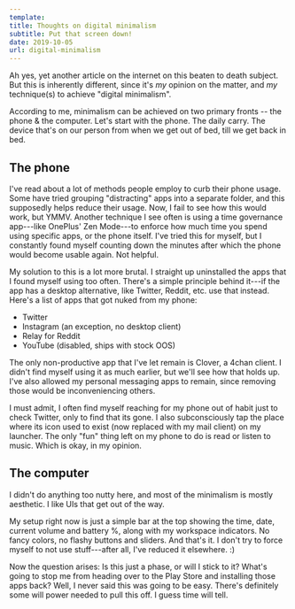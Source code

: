 ```yaml
---
template:
title: Thoughts on digital minimalism 
subtitle: Put that screen down!
date: 2019-10-05
url: digital-minimalism
---
```


Ah yes, yet another article on the internet on this beaten to death
subject. But this is inherently different, since it's _my_ opinion on
the matter, and _my_ technique(s) to achieve "digital minimalism".

According to me, minimalism can be achieved on two primary fronts --
the phone & the computer. Let's start with the phone. The daily carry.
The device that's on our person from when we get out of bed, till we get
back in bed.

## The phone

I've read about a lot of methods people employ to curb their phone
usage. Some have tried grouping "distracting" apps into a separate
folder, and this supposedly helps reduce their usage. Now, I fail to see
how this would work, but YMMV. Another technique I see often is using
a time governance app---like OnePlus' Zen Mode---to enforce how much
time you spend using specific apps, or the phone itself. I've tried this
for myself, but I constantly found myself counting down the minutes
after which the phone would become usable again. Not helpful.

My solution to this is a lot more brutal. I straight up uninstalled the
apps that I found myself using too often. There's a simple principle
behind it---if the app has a desktop alternative, like Twitter,
Reddit, etc. use that instead. Here's a list of apps that got nuked from
my phone:

* Twitter
* Instagram (an exception, no desktop client)
* Relay for Reddit
* YouTube (disabled, ships with stock OOS)

The only non-productive app that I've let remain is Clover, 
a 4chan client. I didn't find myself using it as much earlier, but we'll see how that 
holds up. I've also allowed my personal messaging apps to remain, since 
removing those would be inconveniencing others.

I must admit, I often find myself reaching for my phone out of habit
just to check Twitter, only to find that its gone. I also subconsciously
tap the place where its icon used to exist (now replaced with my mail
client) on my launcher. The only "fun" thing left on my phone to do is
read or listen to music. Which is okay, in my opinion.

## The computer

I didn't do anything too nutty here, and most of the minimalism is
mostly aesthetic. I like UIs that get out of the way. 

My setup right now is just a simple bar at the top showing the time,
date, current volume and battery %, along with my workspace indicators.
No fancy colors, no flashy buttons and sliders. And that's it. I don't
try to force myself to not use stuff---after all, I've reduced it
elsewhere. :)

Now the question arises: Is this just a phase, or will I stick to it?
What's going to stop me from heading over to the Play Store and
installing those apps back? Well, I never said this was going to be
easy. There's definitely some will power needed to pull this off.
I guess time will tell.
